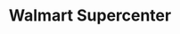 ---
title: "Walmart Supercenter"
url: /nashville/walmart-supercenter-powell-avenue/
shop: Supermarkt
---